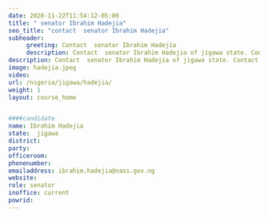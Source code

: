 ```yaml
---
date: 2020-11-22T11:54:12-05:00
title: " senator Ibrahim Hadejia"
seo_title: "contact  senator Ibrahim Hadejia"
subheader:
     greeting: Contact  senator Ibrahim Hadejia 
     description: Contact  senator Ibrahim Hadejia of jigawa state. Contact information for  senator Ibrahim Hadejia includes email address, phone number, and mailing address.
description: Contact  senator Ibrahim Hadejia of jigawa state. Contact information for  senator Ibrahim Hadejia includes email address, phone number, and mailing address.
image: hadejia.jpeg
video: 
url: /nigeria/jigawa/hadejia/
weight: 1
layout: course_home


####candidate
name: Ibrahim Hadejia
state:	jigawa
district: 
party:
officeroom:
phonenumber:
emailaddress: ibrahim.hadejia@nass.gov.ng
website:	
role: senator
inoffice: current
powrid: 
---
```


